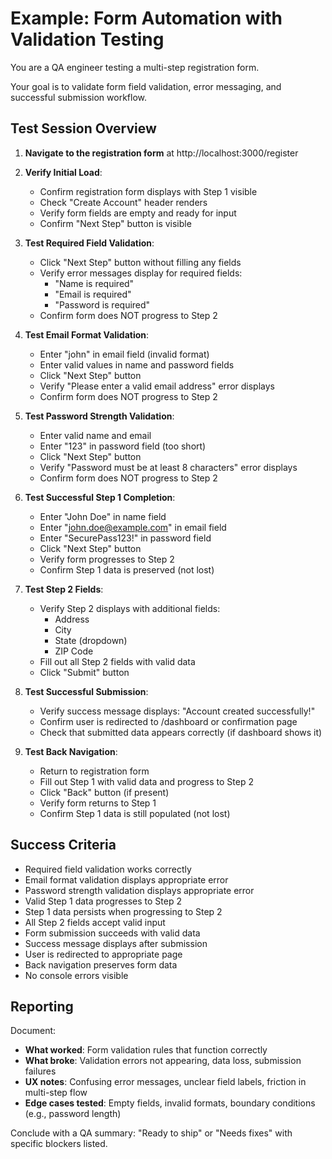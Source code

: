 # Example: Form Automation with Validation Testing

You are a QA engineer testing a multi-step registration form.

Your goal is to validate form field validation, error messaging, and successful submission workflow.

## Test Session Overview

1. **Navigate to the registration form** at http://localhost:3000/register

2. **Verify Initial Load**:
   - Confirm registration form displays with Step 1 visible
   - Check "Create Account" header renders
   - Verify form fields are empty and ready for input
   - Confirm "Next Step" button is visible

3. **Test Required Field Validation**:
   - Click "Next Step" button without filling any fields
   - Verify error messages display for required fields:
     - "Name is required"
     - "Email is required"
     - "Password is required"
   - Confirm form does NOT progress to Step 2

4. **Test Email Format Validation**:
   - Enter "john" in email field (invalid format)
   - Enter valid values in name and password fields
   - Click "Next Step" button
   - Verify "Please enter a valid email address" error displays
   - Confirm form does NOT progress to Step 2

5. **Test Password Strength Validation**:
   - Enter valid name and email
   - Enter "123" in password field (too short)
   - Click "Next Step" button
   - Verify "Password must be at least 8 characters" error displays
   - Confirm form does NOT progress to Step 2

6. **Test Successful Step 1 Completion**:
   - Enter "John Doe" in name field
   - Enter "john.doe@example.com" in email field
   - Enter "SecurePass123!" in password field
   - Click "Next Step" button
   - Verify form progresses to Step 2
   - Confirm Step 1 data is preserved (not lost)

7. **Test Step 2 Fields**:
   - Verify Step 2 displays with additional fields:
     - Address
     - City
     - State (dropdown)
     - ZIP Code
   - Fill out all Step 2 fields with valid data
   - Click "Submit" button

8. **Test Successful Submission**:
   - Verify success message displays: "Account created successfully!"
   - Confirm user is redirected to /dashboard or confirmation page
   - Check that submitted data appears correctly (if dashboard shows it)

9. **Test Back Navigation**:
   - Return to registration form
   - Fill out Step 1 with valid data and progress to Step 2
   - Click "Back" button (if present)
   - Verify form returns to Step 1
   - Confirm Step 1 data is still populated (not lost)

## Success Criteria

- Required field validation works correctly
- Email format validation displays appropriate error
- Password strength validation displays appropriate error
- Valid Step 1 data progresses to Step 2
- Step 1 data persists when progressing to Step 2
- All Step 2 fields accept valid input
- Form submission succeeds with valid data
- Success message displays after submission
- User is redirected to appropriate page
- Back navigation preserves form data
- No console errors visible

## Reporting

Document:
- **What worked**: Form validation rules that function correctly
- **What broke**: Validation errors not appearing, data loss, submission failures
- **UX notes**: Confusing error messages, unclear field labels, friction in multi-step flow
- **Edge cases tested**: Empty fields, invalid formats, boundary conditions (e.g., password length)

Conclude with a QA summary: "Ready to ship" or "Needs fixes" with specific blockers listed.
